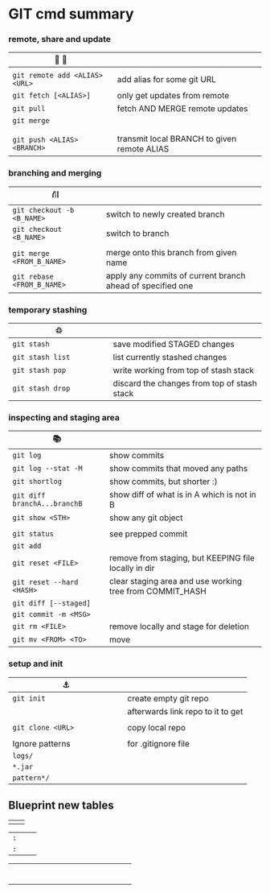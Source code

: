 # GIT cmd summary


### remote, share and update
| &#128186; &#128673;            |                                                            |
|--------------------------------|------------------------------------------------------------|
|                                |                                                            |
| `git remote add <ALIAS> <URL>` | add alias for some git URL                                 |
| `git fetch [<ALIAS>]         ` | only get updates from remote                               |
| `git pull                  `   | fetch AND MERGE remote updates                             |
| `git merge                 `   |                                                            |
|                                |                                                            |
|                                |                                                            |
| `git push <ALIAS> <BRANCH> `   | transmit local BRANCH to given remote ALIAS                |




### branching and merging
| &#9945;                       |                                                            |
|------------------------------|------------------------------------------------------------|
| `git checkout -b <B_NAME>  ` | switch to newly created branch                             |
| `git checkout <B_NAME>     ` | switch to branch                                           |
|                              |                                                            |
| `git merge <FROM_B_NAME>   ` | merge onto this branch from given name                     |
| `git rebase <FROM_B_NAME>  ` | apply any commits of current branch ahead of specified one |



### temporary stashing

| &#9842;                      |                                                            |
|------------------------------|------------------------------------------------------------|
| `git stash                 ` | save modified STAGED changes                               |
| `git stash list            ` | list currently stashed changes                             |
| `git stash pop             ` | write working from top of stash stack                      |
| `git stash drop            ` | discard the changes from top of stash stack                |





### inspecting and staging area

| &#128218;                    |                                                            |
|------------------------------|------------------------------------------------------------|
| `git log                   ` | show commits                                               |
| `git log --stat -M         ` | show commits that moved any paths                          |
| `git shortlog              ` | show commits, but shorter :)                               |
| `git diff branchA...branchB` | show diff of what is in A which is not in B                |
| `git show <STH>            ` | show any git object                                        |
|                              |                                                            |
| `git status                ` | see prepped commit                                         |
| `git add                   ` |                                                            |
| `git reset <FILE>          ` | remove from staging, but KEEPING file locally in dir       |
| `git reset --hard <HASH>   ` | clear staging area and use working tree from COMMIT_HASH   |
| `git diff [--staged]       ` |                                                            |
| `git commit -m <MSG>       ` |                                                            |
| `git rm <FILE>             ` | remove locally and stage for deletion                      |
| `git mv <FROM> <TO>        ` | move                                                       |



### setup and init

| &#9875;                      |                                                            |
|------------------------------|------------------------------------------------------------|
| `git init                  ` | create empty git repo                                      |
| `                          ` | afterwards link repo to it to get                          |
|                              |                                                            |
| `git clone <URL>           ` | copy local repo                                            |
|                              |                                                            |
| Ignore patterns              | for .gitignore file                                        |
| `logs/                     ` |                                                            |
| `*.jar                     ` |                                                            |
| `pattern*/                 ` |                                                            |











## Blueprint new tables

|                              |                                                            |
|------------------------------|------------------------------------------------------------|
|                              |                                                            |


|                    |                                       |                                  |
|--------------------|---------------------------------------|----------------------------------|
| `:`                |                                       |                                  |
| `:`                |                                       |                                  |




|                              |                                                            |
|------------------------------|------------------------------------------------------------|
|                              |                                                            |
|                              |                                                            |
|                              |                                                            |
| `                          ` |                                                            |


